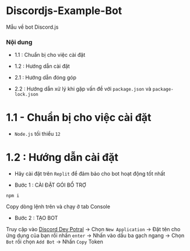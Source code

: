 # Discordjs-Example-Bot
Mẫu về bot Discord.js

### Nội dung

- 1.1 : Chuẩn bị cho việc cài đặt

- 1.2 : Hướng dẫn cài đặt

- 2.1 : Hướng dẫn đóng góp

- 2.2 : Hướng dẫn xử lý khi gặp vấn đề với `package.json` và `package-lock.json`

# 1.1 - Chuẩn bị cho việc cài đặt
- `Node.js` tối thiểu `12`
# 1.2 : Hướng dẫn cài đặt 
- Hãy cài đặt trên `Replit` để đảm bảo cho bot hoạt động tốt nhất

- Bước 1 : CÀI ĐẶT GÓI BỔ TRỢ

```
npm i
```
Copy dòng lệnh trên và chạy ở tab Console

- Bước 2 : TẠO BOT

Truy cập vào [Discord Dev Potral](https://discord.com/developers/applications) -> Chọn `New Application` -> Đặt tên cho ứng dụng của bạn rồi nhấn `enter` -> Nhấn vào dấu ba gạch ngang -> Chọn `Bot` rồi chọn `Add Bot` -> Nhấn `Copy` Token
